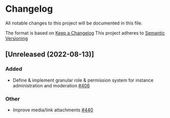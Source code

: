 # Changelog
All notable changes to this project will be documented in this file.

The format is based on [Keep a Changelog](https://keepachangelog.com/en/1.0.0/)
This project adheres to [Semantic Versioning](https://semver.org/spec/v2.0.0.html)

## [Unreleased (2022-08-13)]
### Added
- Define & implement granular role & permission system for instance administration and moderation [#406](https://github.com/bonfire-networks/bonfire-app/issues/406) 

### Other
- Improve media/link attachments [#440](https://github.com/bonfire-networks/bonfire-app/issues/440) 

